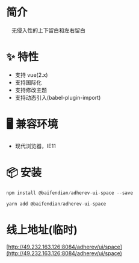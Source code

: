 # 简介
&ensp;&ensp;无侵入性的上下留白和左右留白

# ✨ 特性
- 支持 vue(2.x)
- 支持国际化
- 支持修改主题
- 支持动态引入(babel-plugin-import)

# 🖥 兼容环境
- 现代浏览器，IE11

# 📦 安装
```javascript
npm install @baifendian/adherev-ui-space --save
``` 

```javascript
yarn add @baifendian/adherev-ui-space
```

# 线上地址(临时)
[http://49.232.163.126:8084/adherev/ui/space](http://49.232.163.126:8084/adherev/ui/space)


